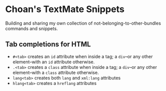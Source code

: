 # Choan's TextMate Snippets

Building and sharing my own collection of not-belonging-to-other-bundles commands and snippets.

## Tab completions for HTML

* `#<tab>` creates an `id` attribute when inside a tag; a `div`–or any other element–with an `id` attribute otherwise.
* `.<tab>` creates a `class` attribute when inside a tag; a `div`–or any other element–with a `class` attribute otherwise.
* `lang<tab>` creates both `lang` and `xml:lang` attributes
* `hlang<tab>` creates a `hreflang` attributes
